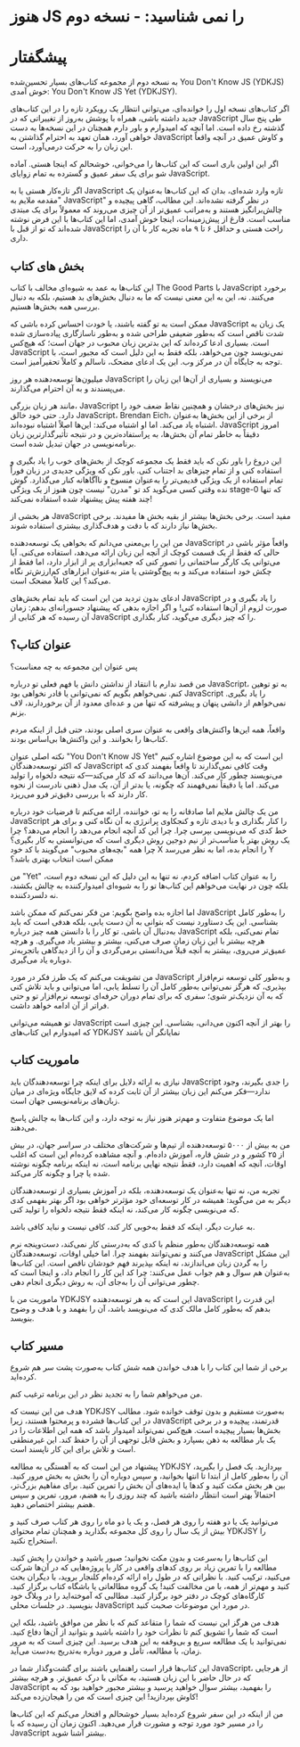 # هنوز JS را نمی شناسید: - نسخه دوم
# پیشگفتار

به نسخه دوم از مجموعه کتاب‌های بسیار تحسین‌شده You Don't Know JS (YDKJS) خوش آمدی: You Don't Know JS Yet (YDKJSY).

اگر کتاب‌های نسخه اول را خوانده‌ای، می‌توانی انتظار یک رویکرد تازه را در این کتاب‌های جدید داشته باشی، همراه با پوشش به‌روز از تغییراتی که در JavaScript طی پنج سال گذشته رخ داده است. اما آنچه که امیدوارم و باور دارم همچنان در این نسخه‌ها به دست خواهی آورد، همان تعهد به احترام گذاشتن به JavaScript و کاوش عمیق در آنچه واقعاً این زبان را به حرکت درمی‌آورد، است.

اگر این اولین باری است که این کتاب‌ها را می‌خوانی، خوشحالم که اینجا هستی. آماده شو برای یک سفر عمیق و گسترده به تمام زوایای JavaScript.

اگر تازه‌کار هستی یا به JavaScript تازه وارد شده‌ای، بدان که این کتاب‌ها به‌عنوان یک "مقدمه ملایم به JavaScript" در نظر گرفته نشده‌اند. این مطالب، گاهی پیچیده و چالش‌برانگیز هستند و به‌مراتب عمیق‌تر از آن چیزی می‌روند که معمولاً برای یک مبتدی مناسب است. فارغ از پیش‌زمینه‌ات، اینجا خوش آمدی، اما این کتاب‌ها با این فرض نوشته شده‌اند که تو از قبل با JavaScript راحت هستی و حداقل ۶ تا ۹ ماه تجربه کار با آن را داری.

## بخش های کتاب

این کتاب‌ها به عمد به شیوه‌ای مخالف با کتاب The Good Parts با JavaScript برخورد می‌کنند. نه، این به این معنی نیست که ما به دنبال بخش‌های بد هستیم، بلکه به دنبال بررسی همه بخش‌ها هستیم.

ممکن است به تو گفته باشند، یا خودت احساس کرده باشی که JavaScript یک زبان به شدت ناقص است که به‌طور ضعیفی طراحی شده و به‌طور ناسازگاری پیاده‌سازی شده است. بسیاری ادعا کرده‌اند که این بدترین زبان محبوب در جهان است؛ که هیچ‌کس JavaScript نمی‌نویسد چون می‌خواهد، بلکه فقط به این دلیل است که مجبور است، با توجه به جایگاه آن در مرکز وب. این یک ادعای مضحک، ناسالم و کاملاً تحقیرآمیز است.

میلیون‌ها توسعه‌دهنده هر روز JavaScript می‌نویسند و بسیاری از آن‌ها این زبان را می‌پسندند و به آن احترام می‌گذارند.

مانند هر زبان بزرگی، JavaScript نیز بخش‌های درخشان و همچنین نقاط ضعف خود را دارد. حتی خود خالق JavaScript، Brendan Eich، از برخی از این بخش‌ها به‌عنوان اشتباه یاد می‌کند. اما او اشتباه می‌کند: این‌ها اصلاً اشتباه نبوده‌اند. JavaScript امروز دقیقاً به خاطر تمام آن بخش‌ها، به پراستفاده‌ترین و در نتیجه تأثیرگذارترین زبان برنامه‌نویسی در جهان تبدیل شده است.

این دروغ را باور نکن که باید فقط یک مجموعه کوچک از بخش‌های خوب را یاد بگیری و استفاده کنی و از تمام چیزهای بد اجتناب کنی. باور نکن که ویژگی جدیدی در زبان فوراً تمام استفاده از یک ویژگی قدیمی‌تر را به‌عنوان منسوخ و ناآگاهانه کنار می‌گذارد. گوش نده وقتی کسی می‌گوید کد تو "مدرن" نیست چون هنوز از یک ویژگی stage-0 که تنها چند هفته پیش پیشنهاد شده استفاده نمی‌کند!

هر بخشی از JavaScript مفید است. برخی بخش‌ها بیشتر از بقیه بخش ها مفیدند. برخی بخش‌ها نیاز دارند که با دقت و هدف‌گذاری بیشتری استفاده شوند.

من این را بی‌معنی می‌دانم که بخواهی یک توسعه‌دهنده JavaScript واقعاً مؤثر باشی در حالی که فقط از یک قسمت کوچک از آنچه این زبان ارائه می‌دهد، استفاده می‌کنی. آیا می‌توانی یک کارگر ساختمانی را تصور کنی که جعبه‌ابزاری پر از ابزار دارد، اما فقط از چکش خود استفاده می‌کند و به پیچ‌گوشتی یا متر به‌عنوان ابزارهای کم‌ارزش‌تر نگاه می‌کند؟ این کاملاً مضحک است.

ادعای بدون تردید من این است که باید تمام بخش‌های JavaScript را یاد بگیری و در صورت لزوم از آن‌ها استفاده کنی! و اگر اجازه بدهی که پیشنهاد جسورانه‌ای بدهم: زمان آن رسیده که هر کتابی از JavaScript را که چیز دیگری می‌گوید، کنار بگذاری.


## عنوان کتاب؟

پس عنوان این مجموعه به چه معناست؟

من قصد ندارم با انتقاد از نداشتن دانش یا فهم فعلی تو درباره JavaScript، به تو توهین کنم. نمی‌خواهم بگویم که نمی‌توانی یا قادر نخواهی بود JavaScript را یاد بگیری. نمی‌خواهم از دانشی پنهان و پیشرفته که تنها من و عده‌ای معدود از آن برخوردارند، لاف بزنم.

واقعاً، همه این‌ها واکنش‌های واقعی به عنوان سری اصلی بودند، حتی قبل از اینکه مردم کتاب‌ها را بخوانند. و این واکنش‌ها بی‌اساس بودند.

نکته اصلی عنوان "You Don't Know JS Yet" این است که به این موضوع اشاره کنیم که اکثر توسعه‌دهندگان JavaScript وقت کافی نمی‌گذارند تا واقعاً بفهمند کدی که می‌نویسند چطور کار می‌کند. آن‌ها می‌دانند که کد کار می‌کند—که نتیجه دلخواه را تولید می‌کند. اما یا دقیقاً نمی‌فهمند که چگونه، یا بدتر از آن، یک مدل ذهنی نادرست از نحوه کار دارند که با بررسی دقیق‌تر فرو می‌ریزد.

من یک چالش ملایم اما صادقانه را به تو، خواننده، ارائه می‌کنم تا فرضیات خود درباره JavaScript را کنار بگذاری و با دیدی تازه و کنجکاوی پرانرژی به آن نگاه کنی و برای هر خط کدی که می‌نویسی بپرسی چرا. چرا این کد آنچه انجام می‌دهد را انجام می‌دهد؟ چرا یک روش بهتر یا مناسب‌تر از نیم‌ دوجین روش دیگری است که می‌توانستی به کار بگیری؟ چرا همه "بچه‌های محبوب" می‌گویند با کد خود X را انجام بده، اما به نظر می‌رسد Y ممکن است انتخاب بهتری باشد؟

من "Yet" را به عنوان کتاب اضافه کردم، نه تنها به این دلیل که این نسخه دوم است، بلکه چون در نهایت می‌خواهم این کتاب‌ها تو را به شیوه‌ای امیدوارکننده به چالش بکشند، نه دلسردکننده.

اما اجازه بده واضح بگویم: من فکر نمی‌کنم که ممکن باشد JavaScript را به‌طور کامل بشناسی. این یک دستاورد نیست که بتوانی به آن دست یابی، بلکه هدفی است که باید به‌دنبال آن باشی. تو کار را با دانستن همه چیز درباره JavaScript تمام نمی‌کنی، بلکه هرچه بیشتر با این زبان زمان صرف می‌کنی، بیشتر و بیشتر یاد می‌گیری. و هرچه عمیق‌تر می‌روی، بیشتر به آنچه قبلاً می‌دانستی برمی‌گردی و آن را از دیدگاهی باتجربه‌تر دوباره یاد می‌گیری.

من تشویقت می‌کنم که یک طرز فکر در مورد JavaScript و به‌طور کلی توسعه نرم‌افزار بپذیری، که هرگز نمی‌توانی به‌طور کامل آن را تسلط یابی، اما می‌توانی و باید تلاش کنی که به آن نزدیک‌تر شوی؛ سفری که برای تمام دوران حرفه‌ای توسعه نرم‌افزار تو و حتی فراتر از آن ادامه خواهد داشت.

تو همیشه می‌توانی JavaScript را بهتر از آنچه اکنون می‌دانی، بشناسی. این چیزی است که امیدوارم این کتاب‌های YDKJSY نمایانگر آن باشند

## ماموریت کتاب

نیازی به ارائه دلایل برای اینکه چرا توسعه‌دهندگان باید JavaScript را جدی بگیرند، وجود ندارد—فکر می‌کنم این زبان بیشتر از آن ثابت کرده که لایق جایگاه ویژه‌ای در میان زبان‌های برنامه‌نویسی جهان است.

اما یک موضوع متفاوت و مهم‌تر هنوز نیاز به توجه دارد، و این کتاب‌ها به چالش پاسخ می‌دهند.

من به بیش از ۵۰۰۰ توسعه‌دهنده از تیم‌ها و شرکت‌های مختلف در سراسر جهان، در بیش از ۲۵ کشور و در شش قاره، آموزش داده‌ام. و آنچه مشاهده کرده‌ام این است که اغلب اوقات، آنچه که اهمیت دارد، فقط نتیجه نهایی برنامه است، نه اینکه برنامه چگونه نوشته شده یا چرا و چگونه کار می‌کند.

تجربه من، نه تنها به‌عنوان یک توسعه‌دهنده، بلکه در آموزش بسیاری از توسعه‌دهندگان دیگر به من می‌گوید: همیشه در کار توسعه‌ای خود مؤثرتر خواهی بود اگر بهتر بفهمی کدی که می‌نویسی چگونه کار می‌کند، نه اینکه فقط نتیجه دلخواه را تولید کنی.

به عبارت دیگر، اینکه کد فقط به‌خوبی کار کند، کافی نیست و نباید کافی باشد.

همه توسعه‌دهندگان به‌طور منظم با کدی که به‌درستی کار نمی‌کند، دست‌وپنجه نرم می‌کنند و نمی‌توانند بفهمند چرا. اما خیلی اوقات، توسعه‌دهندگان JavaScript این مشکل را به گردن زبان می‌اندازند، نه اینکه بپذیرند فهم خودشان ناقص است. این کتاب‌ها به‌عنوان هم سوال و هم جواب عمل می‌کنند: چرا کد این کار را انجام داد، و اینجا است که چطور می‌توانی آن را به‌جای آن، به روش دیگری انجام دهی.

ماموریت من با YDKJSY این است که به هر توسعه‌دهنده JavaScript این قدرت را بدهم که به‌طور کامل مالک کدی که می‌نویسد باشد، آن را بفهمد و با هدف و وضوح بنویسد.

## مسیر کتاب

برخی از شما این کتاب را با هدف خواندن همه شش کتاب به‌صورت پشت سر هم شروع کرده‌اید.

من می‌خواهم شما را به تجدید نظر در این برنامه ترغیب کنم.

هدف من این نیست که YDKJSY به‌صورت مستقیم و بدون توقف خوانده شود. مطالب در این کتاب‌ها فشرده و پرمحتوا هستند، زیرا JavaScript قدرتمند، پیچیده و در برخی بخش‌ها بسیار پیچیده است. هیچ‌کس نمی‌تواند امیدوار باشد که همه این اطلاعات را در یک بار مطالعه به ذهن بسپارد و بخش قابل توجهی از آن را حفظ کند. این غیرمنطقی است و تلاش برای این کار ناپسند است.

پیشنهاد من این است که به آهستگی به مطالعه YDKJSY بپردازید. یک فصل را بگیرید، آن را به‌طور کامل از ابتدا تا انتها بخوانید، و سپس دوباره آن را بخش به بخش مرور کنید. بین هر بخش مکث کنید و کدها یا ایده‌های آن بخش را تمرین کنید. برای مفاهیم بزرگ‌تر، احتمالاً بهتر است انتظار داشته باشید که چند روزی را به هضم، مرور، تمرین و سپس هضم بیشتر اختصاص دهید.

می‌توانید یک یا دو هفته را روی هر فصل، و یک یا دو ماه را روی هر کتاب صرف کنید و بیش از یک سال را روی کل مجموعه بگذارید و همچنان تمام محتوای YDKJSY را استخراج نکنید.

این کتاب‌ها را به‌سرعت و بدون مکث نخوانید؛ صبور باشید و خواندن را پخش کنید. مطالعه را با تمرین زیاد بر روی کدهای واقعی در کار یا پروژه‌هایی که در آن‌ها شرکت می‌کنید، ترکیب کنید. با نظراتی که در طول راه ارائه کرده‌ام کلنجار بروید، با دیگران بحث کنید و مهم‌تر از همه، با من مخالفت کنید! یک گروه مطالعاتی یا باشگاه کتاب برگزار کنید. کارگاه‌های کوچک در دفتر خود برگزار کنید. مطالبی که آموخته‌اید را در وبلاگ خود بنویسید. در جلسات محلی JavaScript در مورد این موضوعات صحبت کنید.

هدف من هرگز این نیست که شما را متقاعد کنم که با نظر من موافق باشید، بلکه این است که شما را تشویق کنم تا نظرات خود را داشته باشید و بتوانید از آن‌ها دفاع کنید. نمی‌توانید با یک مطالعه سریع و بی‌وقفه به این هدف برسید. این چیزی است که به مرور زمان، با مطالعه، تأمل و مرور دوباره به‌تدریج به‌دست می‌آید.

این کتاب‌ها قرار است راهنمایی باشند برای گشت‌وگذار شما در JavaScript، از هرجایی که در حال حاضر با این زبان هستید، به مکانی با درک عمیق‌تر. و هرچه بیشتر JavaScript را بفهمید، بیشتر سوال خواهید پرسید و بیشتر مجبور خواهید بود که به کاوش بپردازید! این چیزی است که من را هیجان‌زده می‌کند!

من از اینکه در این سفر شروع کرده‌اید بسیار خوشحالم و افتخار می‌کنم که این کتاب‌ها را در مسیر خود مورد توجه و مشورت قرار می‌دهید. اکنون زمان آن رسیده که با JavaScript بیشتر آشنا شوید.
